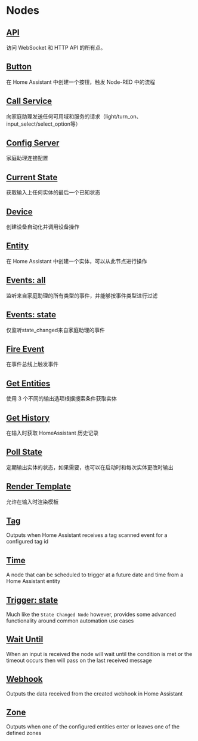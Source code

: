 # Nodes

## [API](./API.md)

访问 WebSocket 和 HTTP API 的所有点。

## [Button](./button.md)

在 Home Assistant 中创建一个按钮，触发 Node-RED 中的流程

## [Call Service](./call-service.md)

向家庭助理发送任何可用域和服务的请求（light/turn_on、input_select/select_option等）

## [Config Server](./config-server.md)

家庭助理连接配置

## [Current State](./current-state.md)

获取输入上任何实体的最后一个已知状态

## [Device](./device.md)

创建设备自动化并调用设备操作

## [Entity](./entity.md)

在 Home Assistant 中创建一个实体，可以从此节点进行操作

## [Events: all](./events-all.md)

监听来自家庭助理的所有类型的事件，并能够按事件类型进行过滤

## [Events: state](events-state.md)

仅监听state_changed来自家庭助理的事件

## [Fire Event](./fire-event.md)

在事件总线上触发事件

## [Get Entities](./get-entities.md)

使用 3 个不同的输出选项根据搜索条件获取实体

## [Get History](./get-history.md)

在输入时获取 HomeAssistant 历史记录

## [Poll State](./poll-state.md)

定期输出实体的状态，如果需要，也可以在启动时和每次实体更改时输出

## [Render Template](./render-template.md)

允许在输入时渲染模板

## [Tag](./tag.md)

Outputs when Home Assistant receives a tag scanned event for a configured tag id

## [Time](./time.md)

A node that can be scheduled to trigger at a future date and time from a Home Assistant entity

## [Trigger: state](./trigger-state.md)

Much like the `State Changed Node` however, provides some advanced functionality around common automation use cases

## [Wait Until](./wait-until.md)

When an input is received the node will wait until the condition is met or the timeout occurs then will pass on the last received message

## [Webhook](./webhook.md)

Outputs the data received from the created webhook in Home Assistant

## [Zone](./zone.md)

Outputs when one of the configured entities enter or leaves one of the defined zones
